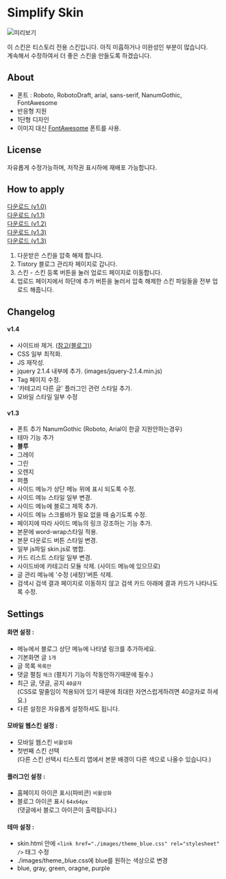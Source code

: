 # Simplify Skin
![미리보기](http://cfile22.uf.tistory.com/image/23176B44566536491A3434)

이 스킨은 티스토리 전용 스킨입니다. 아직 미흡하거나 미완성인 부분이 많습니다.<br>
계속해서 수정하여서 더 좋은 스킨을 만들도록 하겠습니다.

## About
- 폰트 : Roboto, RobotoDraft, arial, sans-serif, NanumGothic, FontAwesome
- 반응형 지원
- 1단형 디자인
- 이미지 대신 [FontAwesome](http://fortawesome.github.io/Font-Awesome/) 폰트를 사용.

## License
자유롭게 수정가능하며, 저작권 표시하에 재배포 가능합니다.

## How to apply
[다운로드 (v1.0)](https://github.com/OPNay/Tistory-Skin/archive/Simplify-v1.0.zip)<br>
[다운로드 (v1.1)](https://github.com/OPNay/Tistory-Skin/archive/Simplify-v1.1.zip)<br>
[다운로드 (v1.2)](https://github.com/OPNay/Tistory-Skin/archive/Simplify-v1.2.zip)<br>
[다운로드 (v1.3)](https://github.com/OPNay/Tistory-Skin/archive/Simplify-v1.3.zip)<br>
[다운로드 (v1.3)](https://github.com/OPNay/Tistory-Skin/archive/Simplify-v1.4.zip)

1. 다운받은 스킨을 압축 해제 합니다.
2. Tistory 블로그 관리자 페이지로 갑니다.
3. 스킨 - 스킨 등록 버튼을 눌러 업로드 페이지로 이동합니다.
4. 업로드 페이지에서 하단에 추가 버튼을 눌러서 압축 해제한 스킨 파일들을 전부 업로드 해줍니다. 

## Changelog
#### v1.4
- 사이드바 제거. ([참고(블로그)](http://opnay.tistory.com/110))
- CSS 일부 최적화.
- JS 재작성.
- jquery 2.1.4 내부에 추가. (images/jquery-2.1.4.min.js)
- Tag 페이지 수정.
- '카테고리 다른 글' 플러그인 관련 스타일 추가.
- 모바일 스타일 일부 수정

#### v1.3
- 폰트 추가 NanumGothic (Roboto, Arial이 한글 지원안하는경우)
- 테마 기능 추가
 - **블루**
 - 그레이
 - 그린
 - 오렌지
 - 퍼플
- 사이드 메뉴가 상단 메뉴 위에 표시 되도록 수정.
- 사이드 메뉴 스타일 일부 변경.
- 사이드 메뉴에 블로그 제목 추가.
- 사이드 메뉴 스크롤바가 필요 없을 때 숨기도록 수정.
- 페이지에 따라 사이드 메뉴의 링크 강조하는 기능 추가.
- 본문에 word-wrap스타일 적용.
- 본문 다운로드 버튼 스타일 변경.
- 일부 js파일 skin.js로 병합.
- 카드 리스트 스타일 일부 변경.
- 사이드바에 카테고리 모듈 삭제. (사이드 메뉴에 있으므로)
- 글 관리 메뉴에 '수정 (새창)'버튼 삭제.
- 검색시 검색 결과 페이지로 이동하지 않고 검색 카드 아래에 결과 카드가 나타나도록 수정.

## Settings

#### 화면 설정 :
- 메뉴에서 블로그 상단 메뉴에 나타낼 링크를 추가하세요.
- 기본화면 글 `1개`
- 글 목록 `목록만`
- 댓글 펼침 `체크` (펼치기 기능이 작동안하기때문에 필수.)
- 최근 글, 댓글, 공지 `40글자`<br>
  (CSS로 말줄임이 적용되어 있기 때문에 최대한 자연스럽게하려면 40글자로 하세요.)
- 다른 설정은 자유롭게 설정하셔도 됩니다.

#### 모바일 웹스킨 설정 :
- 모바일 웹스킨 `비활성화`
- 첫번째 스킨 선택<br>
  (다른 스킨 선택시 티스토리 앱에서 본문 배경이 다른 색으로 나올수 있습니다.)

#### 플러그인 설정 :
- 홈페이지 아이콘 표시(파비콘) `비활성화`
- 블로그 아이콘 표시 `64x64px`<br>
  (댓글에서 블로그 아이콘이 출력됩니다.)

#### 테마 설정 :
- skin.html 안에 `<link href="./images/theme_blue.css" rel="stylesheet" />` 태그 수정
- ./images/theme_blue.css에 blue를 원하는 색상으로 변경
- blue, gray, green, oragne, purple
